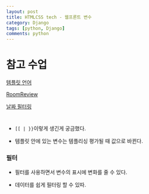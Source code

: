 ```yaml
---
layout: post
title: HTMLCSS tech - 웹프론트 변수
category: Django
tags: [python, Django]
comments: python
---
```



# 참고 수업

[템플릿 언어](https://django-doc-test-kor.readthedocs.io/en/old_master/topics/templates.html)

[RoomReview](https://nomadcoders.co/airbnb-clone/lectures/1276)

[날짜 필터링](https://docs.djangoproject.com/en/3.1/ref/templates/builtins/#date)

#

- `[[ | }}`이렇게 생긴게 궁금했다.

- 템플릿 안에 있는 변수는 템플리싱 평가될 때 값으로 바뀐다.

### 필터

- 필터를 사용하면서 변수의 표시에 변화를 줄 수 있다.

- 데이터를 쉽게 필터링 할 수 있따.